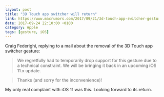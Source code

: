 ```yaml
---
layout: post
title: "3D Touch app switcher will return"
link: https://www.macrumors.com/2017/09/21/3d-touch-app-switcher-gesture-will-return/
date: 2017-09-24 22:10:00 +0100
category: Apple
tags: [gesture, iOS]
---
```


Craig Federighi, replying to a mail about the removal of the 3D Touch app switcher gesture:

> We regretfully had to temporarily drop support for this gesture due to a technical constraint. We will be bringing it back in an upcoming iOS 11.x update. 

>Thanks (and sorry for the inconvenience)! 


My only real complaint with iOS 11 was this. Looking forward to its return. 
